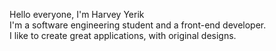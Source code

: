 Hello everyone, I'm Harvey Yerik <br/>
I'm a software engineering student and a front-end developer.<br/>
I like to create great applications, with original designs.<br/>





